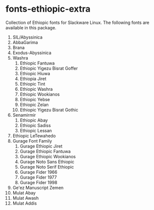 # fonts-ethiopic-extra

Collection of Ethiopic fonts for Slackware Linux.
The following fonts are available in this package.

1. SIL/Abyssinica
2. AbbaGarima
3. Brana
4. Exodus-Abyssinica
5. Washra
    1. Ethiopic Fantuwa
    2. Ethiopic Yigezu Bisrat Goffer
    3. Ethiopic Hiuwa
    4. Ethiopia Jiret
    5. Ethiopic Tint
    6. Ethiopic Washra
    7. Ethiopic Wookianos
    8. Ethiopic Yebse
    9. Ethiopic Zelan
    10. Ethiopic Yigezu Bisrat Gothic
6. Senamirmir
    1. Ethiopic Abay
    2. Ethiopic Sadiss
    3. Ethiopic Lessan
7. Ethiopic LeTewahedo
8. Gurage Font Family
    1. Gurage Ethiopic Jiret
    2. Gurage Ethiopic Fantuwa
    3. Gurage Ethiopic Wookianos
    4. Gurage Noto Sans Ethiopic
    5. Gurage Noto Serif Ethiopic
    6. Gurage Fider 1966
    7. Gurage Fider 1977
    8. Gurage Fider 1998
9. Ge'ez Manuscript Zemen
10. Mulat Abay
11. Mulat Awash
12. Mulat Addis
